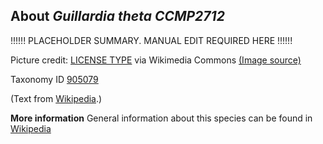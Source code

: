 **About *Guillardia theta CCMP2712***
-------------------------
!!!!!! PLACEHOLDER SUMMARY. MANUAL EDIT REQUIRED HERE !!!!!!

Picture credit: [LICENSE TYPE]() via Wikimedia Commons [(Image source)]()

Taxonomy ID [905079](https://www.uniprot.org/taxonomy/905079)

(Text from [Wikipedia](https://en.wikipedia.org/).)

**More information**
General information about this species can be found in [Wikipedia](https://en.wikipedia.org/wiki/guillardia_theta_ccmp2712)
